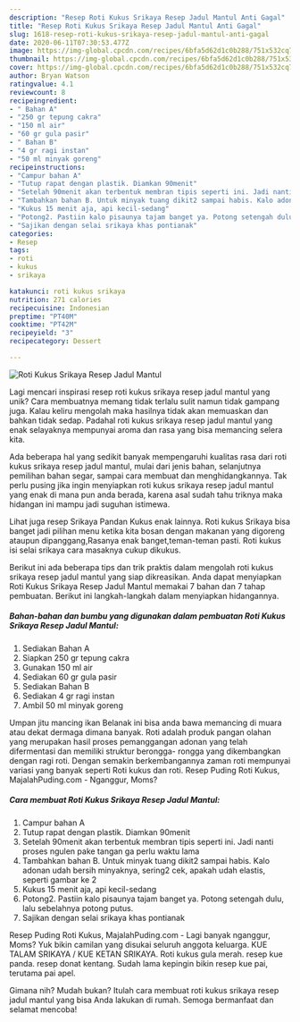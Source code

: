 ```yaml
---
description: "Resep Roti Kukus Srikaya Resep Jadul Mantul Anti Gagal"
title: "Resep Roti Kukus Srikaya Resep Jadul Mantul Anti Gagal"
slug: 1618-resep-roti-kukus-srikaya-resep-jadul-mantul-anti-gagal
date: 2020-06-11T07:30:53.477Z
image: https://img-global.cpcdn.com/recipes/6bfa5d62d1c0b288/751x532cq70/roti-kukus-srikaya-resep-jadul-mantul-foto-resep-utama.jpg
thumbnail: https://img-global.cpcdn.com/recipes/6bfa5d62d1c0b288/751x532cq70/roti-kukus-srikaya-resep-jadul-mantul-foto-resep-utama.jpg
cover: https://img-global.cpcdn.com/recipes/6bfa5d62d1c0b288/751x532cq70/roti-kukus-srikaya-resep-jadul-mantul-foto-resep-utama.jpg
author: Bryan Watson
ratingvalue: 4.1
reviewcount: 8
recipeingredient:
- " Bahan A"
- "250 gr tepung cakra"
- "150 ml air"
- "60 gr gula pasir"
- " Bahan B"
- "4 gr ragi instan"
- "50 ml minyak goreng"
recipeinstructions:
- "Campur bahan A"
- "Tutup rapat dengan plastik. Diamkan 90menit"
- "Setelah 90menit akan terbentuk membran tipis seperti ini. Jadi nanti proses ngulen pake tangan ga perlu waktu lama"
- "Tambahkan bahan B. Untuk minyak tuang dikit2 sampai habis. Kalo adonan udah bersih minyaknya, sering2 cek, apakah udah elastis, seperti gambar ke 2"
- "Kukus 15 menit aja, api kecil-sedang"
- "Potong2. Pastiin kalo pisaunya tajam banget ya. Potong setengah dulu, lalu sebelahnya potong putus."
- "Sajikan dengan selai srikaya khas pontianak"
categories:
- Resep
tags:
- roti
- kukus
- srikaya

katakunci: roti kukus srikaya 
nutrition: 271 calories
recipecuisine: Indonesian
preptime: "PT40M"
cooktime: "PT42M"
recipeyield: "3"
recipecategory: Dessert

---
```



![Roti Kukus Srikaya Resep Jadul Mantul](https://img-global.cpcdn.com/recipes/6bfa5d62d1c0b288/751x532cq70/roti-kukus-srikaya-resep-jadul-mantul-foto-resep-utama.jpg)

Lagi mencari inspirasi resep roti kukus srikaya resep jadul mantul yang unik? Cara membuatnya memang tidak terlalu sulit namun tidak gampang juga. Kalau keliru mengolah maka hasilnya tidak akan memuaskan dan bahkan tidak sedap. Padahal roti kukus srikaya resep jadul mantul yang enak selayaknya mempunyai aroma dan rasa yang bisa memancing selera kita.

Ada beberapa hal yang sedikit banyak mempengaruhi kualitas rasa dari roti kukus srikaya resep jadul mantul, mulai dari jenis bahan, selanjutnya pemilihan bahan segar, sampai cara membuat dan menghidangkannya. Tak perlu pusing jika ingin menyiapkan roti kukus srikaya resep jadul mantul yang enak di mana pun anda berada, karena asal sudah tahu triknya maka hidangan ini mampu jadi suguhan istimewa.

Lihat juga resep Srikaya Pandan Kukus enak lainnya. Roti kukus Srikaya bisa banget jadi pilihan menu ketika kita bosan dengan makanan yang digoreng ataupun dipanggang,Rasanya enak banget,teman-teman pasti. Roti kukus isi selai srikaya cara masaknya cukup dikukus.


Berikut ini ada beberapa tips dan trik praktis dalam mengolah roti kukus srikaya resep jadul mantul yang siap dikreasikan. Anda dapat menyiapkan Roti Kukus Srikaya Resep Jadul Mantul memakai 7 bahan dan 7 tahap pembuatan. Berikut ini langkah-langkah dalam menyiapkan hidangannya.

<!--inarticleads1-->

##### Bahan-bahan dan bumbu yang digunakan dalam pembuatan Roti Kukus Srikaya Resep Jadul Mantul:

1. Sediakan  Bahan A
1. Siapkan 250 gr tepung cakra
1. Gunakan 150 ml air
1. Sediakan 60 gr gula pasir
1. Sediakan  Bahan B
1. Sediakan 4 gr ragi instan
1. Ambil 50 ml minyak goreng


Umpan jitu mancing ikan Belanak ini bisa anda bawa memancing di muara atau dekat dermaga dimana banyak. Roti adalah produk pangan olahan yang merupakan hasil proses pemanggangan adonan yang telah difermentasi dan memiliki struktur berongga- rongga yang dikembangkan dengan ragi roti. Dengan semakin berkembangannya zaman roti mempunyai variasi yang banyak seperti Roti kukus dan roti. Resep Puding Roti Kukus, MajalahPuding.com - Nganggur, Moms? 

<!--inarticleads2-->

##### Cara membuat Roti Kukus Srikaya Resep Jadul Mantul:

1. Campur bahan A
1. Tutup rapat dengan plastik. Diamkan 90menit
1. Setelah 90menit akan terbentuk membran tipis seperti ini. Jadi nanti proses ngulen pake tangan ga perlu waktu lama
1. Tambahkan bahan B. Untuk minyak tuang dikit2 sampai habis. Kalo adonan udah bersih minyaknya, sering2 cek, apakah udah elastis, seperti gambar ke 2
1. Kukus 15 menit aja, api kecil-sedang
1. Potong2. Pastiin kalo pisaunya tajam banget ya. Potong setengah dulu, lalu sebelahnya potong putus.
1. Sajikan dengan selai srikaya khas pontianak


Resep Puding Roti Kukus, MajalahPuding.com - Lagi banyak nganggur, Moms? Yuk bikin camilan yang disukai seluruh anggota keluarga. KUE TALAM SRIKAYA / KUE KETAN SRIKAYA. Roti kukus gula merah. resep kue panda. resep donat kentang. Sudah lama kepingin bikin resep kue pai, terutama pai apel. 

Gimana nih? Mudah bukan? Itulah cara membuat roti kukus srikaya resep jadul mantul yang bisa Anda lakukan di rumah. Semoga bermanfaat dan selamat mencoba!
